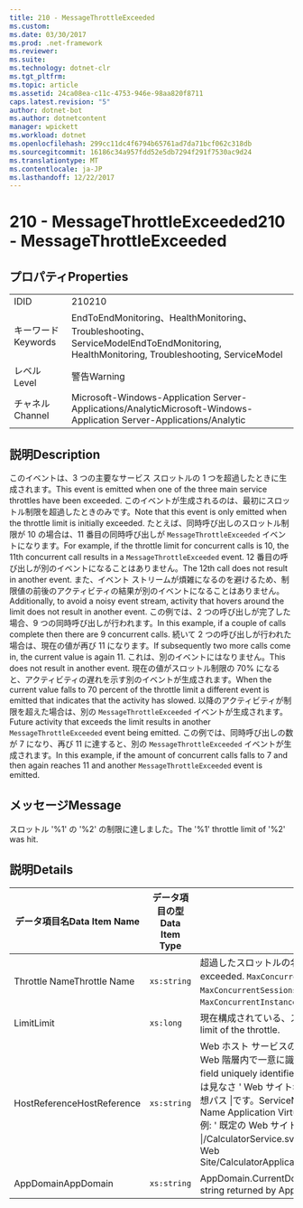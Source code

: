 ```yaml
---
title: 210 - MessageThrottleExceeded
ms.custom: 
ms.date: 03/30/2017
ms.prod: .net-framework
ms.reviewer: 
ms.suite: 
ms.technology: dotnet-clr
ms.tgt_pltfrm: 
ms.topic: article
ms.assetid: 24ca08ea-c11c-4753-946e-98aa820f8711
caps.latest.revision: "5"
author: dotnet-bot
ms.author: dotnetcontent
manager: wpickett
ms.workload: dotnet
ms.openlocfilehash: 299cc11dc4f6794b65761ad7da71bcf062c318db
ms.sourcegitcommit: 16186c34a957fdd52e5db7294f291f7530ac9d24
ms.translationtype: MT
ms.contentlocale: ja-JP
ms.lasthandoff: 12/22/2017
---
```

# <a name="210---messagethrottleexceeded"></a><span data-ttu-id="5af32-102">210 - MessageThrottleExceeded</span><span class="sxs-lookup"><span data-stu-id="5af32-102">210 - MessageThrottleExceeded</span></span>
## <a name="properties"></a><span data-ttu-id="5af32-103">プロパティ</span><span class="sxs-lookup"><span data-stu-id="5af32-103">Properties</span></span>  
  
|||  
|-|-|  
|<span data-ttu-id="5af32-104">ID</span><span class="sxs-lookup"><span data-stu-id="5af32-104">ID</span></span>|<span data-ttu-id="5af32-105">210</span><span class="sxs-lookup"><span data-stu-id="5af32-105">210</span></span>|  
|<span data-ttu-id="5af32-106">キーワード</span><span class="sxs-lookup"><span data-stu-id="5af32-106">Keywords</span></span>|<span data-ttu-id="5af32-107">EndToEndMonitoring、HealthMonitoring、Troubleshooting、ServiceModel</span><span class="sxs-lookup"><span data-stu-id="5af32-107">EndToEndMonitoring, HealthMonitoring, Troubleshooting, ServiceModel</span></span>|  
|<span data-ttu-id="5af32-108">レベル</span><span class="sxs-lookup"><span data-stu-id="5af32-108">Level</span></span>|<span data-ttu-id="5af32-109">警告</span><span class="sxs-lookup"><span data-stu-id="5af32-109">Warning</span></span>|  
|<span data-ttu-id="5af32-110">チャネル</span><span class="sxs-lookup"><span data-stu-id="5af32-110">Channel</span></span>|<span data-ttu-id="5af32-111">Microsoft-Windows-Application Server-Applications/Analytic</span><span class="sxs-lookup"><span data-stu-id="5af32-111">Microsoft-Windows-Application Server-Applications/Analytic</span></span>|  
  
## <a name="description"></a><span data-ttu-id="5af32-112">説明</span><span class="sxs-lookup"><span data-stu-id="5af32-112">Description</span></span>  
 <span data-ttu-id="5af32-113">このイベントは、3 つの主要なサービス スロットルの 1 つを超過したときに生成されます。</span><span class="sxs-lookup"><span data-stu-id="5af32-113">This event is emitted when one of the three main service throttles have been exceeded.</span></span> <span data-ttu-id="5af32-114">このイベントが生成されるのは、最初にスロットル制限を超過したときのみです。</span><span class="sxs-lookup"><span data-stu-id="5af32-114">Note that this event is only emitted when the throttle limit is initially exceeded.</span></span> <span data-ttu-id="5af32-115">たとえば、同時呼び出しのスロットル制限が 10 の場合は、11 番目の同時呼び出しが `MessageThrottleExceeded` イベントになります。</span><span class="sxs-lookup"><span data-stu-id="5af32-115">For example, if the throttle limit for concurrent calls is 10, the 11th concurrent call results in a `MessageThrottleExceeded` event.</span></span> <span data-ttu-id="5af32-116">12 番目の呼び出しが別のイベントになることはありません。</span><span class="sxs-lookup"><span data-stu-id="5af32-116">The 12th call does not result in another event.</span></span> <span data-ttu-id="5af32-117">また、イベント ストリームが煩雑になるのを避けるため、制限値の前後のアクティビティの結果が別のイベントになることはありません。</span><span class="sxs-lookup"><span data-stu-id="5af32-117">Additionally, to avoid a noisy event stream, activity that hovers around the limit does not result in another event.</span></span> <span data-ttu-id="5af32-118">この例では、2 つの呼び出しが完了した場合、9 つの同時呼び出しが行われます。</span><span class="sxs-lookup"><span data-stu-id="5af32-118">In this example, if a couple of calls complete then there are 9 concurrent calls.</span></span> <span data-ttu-id="5af32-119">続いて 2 つの呼び出しが行われた場合は、現在の値が再び 11 になります。</span><span class="sxs-lookup"><span data-stu-id="5af32-119">If subsequently two more calls come in, the current value is again 11.</span></span> <span data-ttu-id="5af32-120">これは、別のイベントにはなりません。</span><span class="sxs-lookup"><span data-stu-id="5af32-120">This does not result in another event.</span></span> <span data-ttu-id="5af32-121">現在の値がスロットル制限の 70% になると、アクティビティの遅れを示す別のイベントが生成されます。</span><span class="sxs-lookup"><span data-stu-id="5af32-121">When the current value falls to 70 percent of the throttle limit a different event is emitted that indicates that the activity has slowed.</span></span> <span data-ttu-id="5af32-122">以降のアクティビティが制限を超えた場合は、別の `MessageThrottleExceeded` イベントが生成されます。</span><span class="sxs-lookup"><span data-stu-id="5af32-122">Future activity that exceeds the limit results in another `MessageThrottleExceeded` event being emitted.</span></span> <span data-ttu-id="5af32-123">この例では、同時呼び出しの数が 7 になり、再び 11 に達すると、別の `MessageThrottleExceeded` イベントが生成されます。</span><span class="sxs-lookup"><span data-stu-id="5af32-123">In this example, if the amount of concurrent calls falls to 7 and then again reaches 11 and another `MessageThrottleExceeded` event is emitted.</span></span>  
  
## <a name="message"></a><span data-ttu-id="5af32-124">メッセージ</span><span class="sxs-lookup"><span data-stu-id="5af32-124">Message</span></span>  
 <span data-ttu-id="5af32-125">スロットル '%1' の '%2' の制限に達しました。</span><span class="sxs-lookup"><span data-stu-id="5af32-125">The '%1' throttle limit of '%2' was hit.</span></span>  
  
## <a name="details"></a><span data-ttu-id="5af32-126">説明</span><span class="sxs-lookup"><span data-stu-id="5af32-126">Details</span></span>  
  
|<span data-ttu-id="5af32-127">データ項目名</span><span class="sxs-lookup"><span data-stu-id="5af32-127">Data Item Name</span></span>|<span data-ttu-id="5af32-128">データ項目の型</span><span class="sxs-lookup"><span data-stu-id="5af32-128">Data Item Type</span></span>|<span data-ttu-id="5af32-129">説明</span><span class="sxs-lookup"><span data-stu-id="5af32-129">Description</span></span>|  
|--------------------|--------------------|-----------------|  
|<span data-ttu-id="5af32-130">Throttle Name</span><span class="sxs-lookup"><span data-stu-id="5af32-130">Throttle Name</span></span>|`xs:string`|<span data-ttu-id="5af32-131">超過したスロットルの名前。</span><span class="sxs-lookup"><span data-stu-id="5af32-131">The name of the throttle that has been exceeded.</span></span> <span data-ttu-id="5af32-132">`MaxConcurrentCalls`、`MaxConcurrentInstances`、または `MaxConcurrentSessions`。</span><span class="sxs-lookup"><span data-stu-id="5af32-132">Either `MaxConcurrentCalls`, `MaxConcurrentInstances`, or `MaxConcurrentSessions`,</span></span>|  
|<span data-ttu-id="5af32-133">Limit</span><span class="sxs-lookup"><span data-stu-id="5af32-133">Limit</span></span>|`xs:long`|<span data-ttu-id="5af32-134">現在構成されている、スロットルの制限。</span><span class="sxs-lookup"><span data-stu-id="5af32-134">The currently configured limit of the throttle.</span></span>|  
|<span data-ttu-id="5af32-135">HostReference</span><span class="sxs-lookup"><span data-stu-id="5af32-135">HostReference</span></span>|`xs:string`|<span data-ttu-id="5af32-136">Web ホスト サービスの場合は、このフィールドにより、サービスが Web 階層内で一意に識別されます。</span><span class="sxs-lookup"><span data-stu-id="5af32-136">For Web-hosted services, this field uniquely identifies the service in the Web hierarchy.</span></span> <span data-ttu-id="5af32-137">その形式とは見なさ ' Web サイト名アプリケーション仮想パス &#124;です。サービス仮想パス &#124;です。ServiceName' です。</span><span class="sxs-lookup"><span data-stu-id="5af32-137">Its format is defined as 'Web Site Name Application Virtual Path&#124;Service Virtual Path&#124;ServiceName'.</span></span> <span data-ttu-id="5af32-138">例: ' 既定の Web サイト/CalculatorApplication &#124;/CalculatorService.svc &#124;です。CalculatorService'。</span><span class="sxs-lookup"><span data-stu-id="5af32-138">Example: 'Default Web Site/CalculatorApplication&#124;/CalculatorService.svc&#124;CalculatorService'.</span></span>|  
|<span data-ttu-id="5af32-139">AppDomain</span><span class="sxs-lookup"><span data-stu-id="5af32-139">AppDomain</span></span>|`xs:string`|<span data-ttu-id="5af32-140">AppDomain.CurrentDomain.FriendlyName で返される文字列。</span><span class="sxs-lookup"><span data-stu-id="5af32-140">The string returned by AppDomain.CurrentDomain.FriendlyName.</span></span>|
